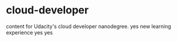 # cloud-developer
content for Udacity's cloud developer nanodegree.
yes new learning experience
yes yes
